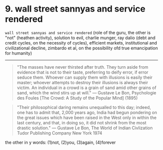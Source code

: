 # 9. wall street sannyas and service rendered

`wall street sannyas and service rendered` (role of the guru, the other is "not" (heathen activity), solution to evil, charlie munger, ray dalio (debt and credit cycles, on the necessity of cycles), efficient markets, institutional and civilizational decline, zimbardo et al, on the possibility ofd true emancipation for humanity) 


----

> "The masses have never thirsted after truth. They turn aside from evidence that is not to their taste, preferring to deify error, if error seduce them. Whoever can supply them with illusions is easily their master; whoever attempts to destroy their illusions is always their victim. An individual in a crowd is a grain of sand amid other grains of sand, which the wind stirs up at will." ― Gustave Le Bon, Psychologie des Foules [The Crowd: A Study of the Popular Mind] (1895)

> "Their philosophical daring remains unequalled to this day; indeed, one has to admit that, 2,000 years ago, India had begun pondering on the great issues which have been raised in the West only in within the last century, and that, in doing so, it did not shrink from the most drastic solution."  ― Gustave Le Bon, The World of Indian Civlization Tudor Publishing Company New York 1974


the other in y words: (1)not, (2)you, (3)again, (4)forever
